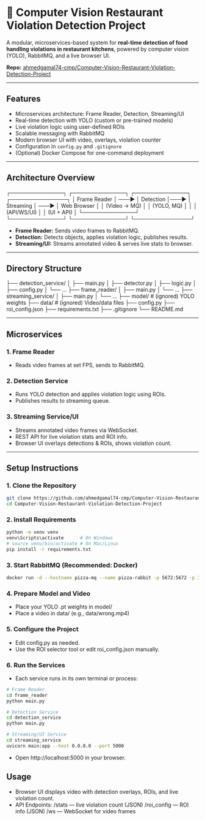 # 🍕 Computer Vision Restaurant Violation Detection Project

A modular, microservices-based system for **real-time detection of food handling violations in restaurant kitchens**, powered by computer vision (YOLO), RabbitMQ, and a live browser UI.

**Repo:** [ahmedgamal74-cmp/Computer-Vision-Restaurant-Violation-Detection-Project](https://github.com/ahmedgamal74-cmp/Computer-Vision-Restaurant-Violation-Detection-Project)

---

## Features

- Microservices architecture: Frame Reader, Detection, Streaming/UI
- Real-time detection with YOLO (custom or pre-trained models)
- Live violation logic using user-defined ROIs
- Scalable messaging with RabbitMQ
- Modern browser UI with video, overlays, violation counter
- Configuration in `config.py` and `.gitignore`
- (Optional) Docker Compose for one-command deployment

---

## Architecture Overview

┌──────────────┐     ┌──────────────┐    ┌──────────────┐     ┌───────────────┐
│ Frame Reader │ ───▶ │ Detection   │───▶ │ Streaming  │ ───▶ │ Web Browser │ 
│ (Video → MQ) │     │ (YOLO, MQ) │ │    │ (API/WS/UI)  │     │ (UI + API)    │
└──────────────┘     └──────────────┘    └──────────────┘     └───────────────┘

- **Frame Reader:** Sends video frames to RabbitMQ.
- **Detection:** Detects objects, applies violation logic, publishes results.
- **Streaming/UI:** Streams annotated video & serves live stats to browser.

---

## Directory Structure

├── detection_service/
│ ├── main.py
│ ├── detector.py
│ ├── logic.py
│ ├── config.py
│ └── ...
├── frame_reader/
│ ├── main.py
│ └── ...
├── streaming_service/
│ ├── main.py
│ └── ...
├── model/ # (ignored) YOLO weights
├── data/ # (ignored) Video/data files
├── config.py
├── roi_config.json
├── requirements.txt
├── .gitignore
└── README.md


---

## Microservices

### 1. Frame Reader
- Reads video frames at set FPS, sends to RabbitMQ.

### 2. Detection Service
- Runs YOLO detection and applies violation logic using ROIs.
- Publishes results to streaming queue.

### 3. Streaming Service/UI
- Streams annotated video frames via WebSocket.
- REST API for live violation stats and ROI info.
- Browser UI overlays detections & ROIs, shows violation count.

---

## Setup Instructions

### 1. Clone the Repository

```bash
git clone https://github.com/ahmedgamal74-cmp/Computer-Vision-Restaurant-Violation-Detection-Project.git
cd Computer-Vision-Restaurant-Violation-Detection-Project
```

### 2. Install Requirements

```bash
python -m venv venv
venv\Scripts\activate      # On Windows
# source venv/bin/activate # On Mac/Linux
pip install -r requirements.txt
```

### 3. Start RabbitMQ (Recommended: Docker)

```bash
docker run -d --hostname pizza-mq --name pizza-rabbit -p 5672:5672 -p 15672:15672 rabbitmq:3-management
```

### 4. Prepare Model and Video
- Place your YOLO .pt weights in model/
- Place a video in data/ (e.g., data/wrong.mp4)

### 5. Configure the Project
- Edit config.py as needed.
- Use the ROI selector tool or edit roi_config.json manually.

### 6. Run the Services
- Each service runs in its own terminal or process:

```bash
# Frame Reader
cd frame_reader
python main.py

# Detection Service
cd detection_service
python main.py

# Streaming/UI Service
cd streaming_service
uvicorn main:app --host 0.0.0.0 --port 5000
```

- Open http://localhost:5000 in your browser.

## Usage
- Browser UI displays video with detection overlays, ROIs, and live violation count.
- API Endpoints:
  /stats — live violation count (JSON)
  /roi_config — ROI info (JSON)
  /ws — WebSocket for video frames

